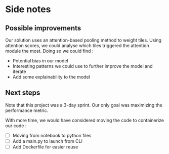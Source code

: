 # Side notes

## Possible improvements

Our solution uses an attention-based pooling method to weight tiles. Using attention scores, we could analyse which tiles triggered the attention module the most. Doing so we could find :

* Potential bias in our model
* Interesting patterns we could use to further improve the model and iterate
* Add some explainability to the model

## Next steps

Note that this project was a 3-day sprint. Our only goal was maximizing the performance metric.

With more time, we would have considered moving the code to containerize our code :

- [ ] Moving from notebook to python files
- [ ] Add a main.py to launch from CLI
- [ ] Add Dockerfile for easier reuse
